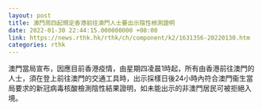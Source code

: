 ```yaml
---
layout: post
title: 澳門周四起規定香港前往澳門人士要出示陰性檢測證明
date: 2022-01-30 22:44:15.000000000 +08:00
link: https://news.rthk.hk/rthk/ch/component/k2/1631356-20220130.htm
categories: rthk
---
```


澳門當局宣布，因應目前香港疫情，由星期四凌晨1時起，所有由香港前往澳門的人士，須在登上前往澳門的交通工具時，出示採樣日後24小時內符合澳門衞生當局要求的新冠病毒核酸檢測陰性結果證明，如未能出示的非澳門居民可被拒絕入境。
